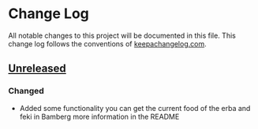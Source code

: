 # Change Log
All notable changes to this project will be documented in this file. This change log follows the conventions of [keepachangelog.com](http://keepachangelog.com/).

## [Unreleased]
### Changed
- Added some functionality you can get the current food of the erba and feki in Bamberg more information in the README


[Unreleased]: https://github.com/alerpCoder/github-cli/